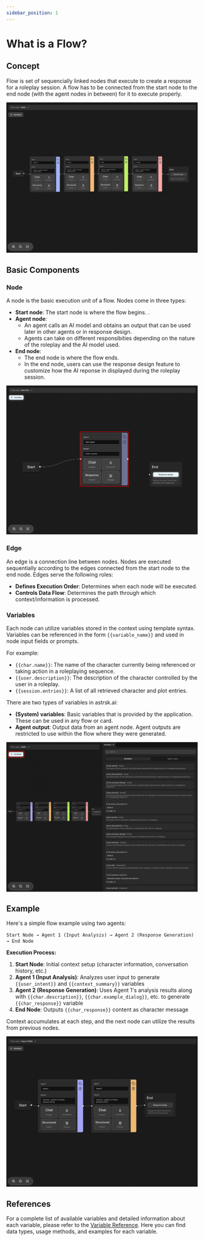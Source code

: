 ```yaml
---
sidebar_position: 1
---
```


# What is a Flow?

## Concept

Flow is set of sequencially linked nodes that execute to create a response for a roleplay session.
A flow has to be connected from the start node to the end node (with the agent nodes in between) for it to execute properly.

![Concept](./images/flow-concept.png)

## Basic Components

### Node

A node is the basic execution unit of a flow. Nodes come in three types:
- **Start node**: The start node is where the flow begins. .
- **Agent node**:
    - An agent calls an AI model and obtains an output that can be used later in other agents or in response design.
    - Agents can take on different responsibities depending on the nature of the roleplay and the AI model used.
- **End node**:
    - The end node is where the flow ends.
    - In the end node, users can use the response design feature to customize how the AI reponse in displayed during the roleplay session.

![Node](./images/flow-node.png)

### Edge

An edge is a connection line between nodes. Nodes are executed sequentially according to the edges connected from the start node to the end node.
Edges serve the following roles:
- **Defines Execution Order**: Determines when each node will be executed.
- **Controls Data Flow**: Determines the path through which context/information is processed.

### Variables

Each node can utilize variables stored in the context using template syntax.
Variables can be referenced in the form `{{variable_name}}` and used in node input fields or prompts.

For example:
- `{{char.name}}`: The name of the character currently being referenced or taking action in a roleplaying sequence.
- `{{user.description}}`: The description of the character controlled by the user in a roleplay.
- `{{session.entries}}`: A list of all retrieved character and plot entries.

There are two types of variables in astrsk.ai:
- **(System) variables**: Basic variables that is provided by the application. These can be used in any flow or card.
- **Agent output**: Output data from an agent node. Agent outputs are restricted to use within the flow where they were generated.

![Variables](./images/flow-variables.png)

## Example

Here's a simple flow example using two agents:

```
Start Node → Agent 1 (Input Analysis) → Agent 2 (Response Generation) → End Node
```

**Execution Process:**
1. **Start Node**: Initial context setup (character information, conversation history, etc.)
2. **Agent 1 (Input Analysis)**: Analyzes user input to generate `{{user_intent}}` and `{{context_summary}}` variables
3. **Agent 2 (Response Generation)**: Uses Agent 1's analysis results along with `{{char.description}}`, `{{char.example_dialog}}`, etc. to generate `{{char_response}}` variable
4. **End Node**: Outputs `{{char_response}}` content as character message

Context accumulates at each step, and the next node can utilize the results from previous nodes.

![Example](./images/flow-example.png)

## References

For a complete list of available variables and detailed information about each variable, please refer to the [Variable Reference](/flow/variable-reference). Here you can find data types, usage methods, and examples for each variable.
